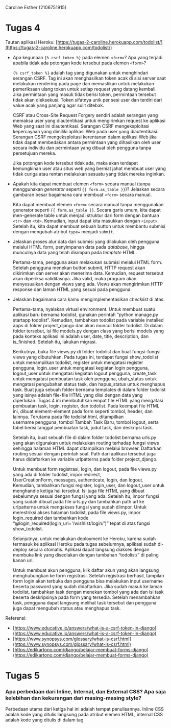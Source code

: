 Caroline Esther (2106751915)

# Tugas 4
Tautan aplikasi Heroku: [https://tugas-2-caroline.herokuapp.com/todolist/](https://tugas-2-caroline.herokuapp.com/todolist/)

- Apa kegunaan `{% csrf_token %}` pada elemen `<form>`? Apa yang terjadi apabila tidak ada potongan kode tersebut pada elemen `<form>`?
    
    `{% csrf_token %}` adalah tag yang digunakan untuk menghindari serangan CSRF. Tag ini akan menghasilkan token acak di sisi server saat melakukan rendering pada page dan memastikan untuk melakukan pemeriksaan ulang token untuk setiap request yang datang kembali. Jika permintaan yang masuk tidak berisi token, permintaan tersebut tidak akan dieksekusi. Token sifatnya unik per sesi user dan terdiri dari value acak yang panjang agar sulit ditebak.
    
    CSRF atau Cross-Site Request Forgery sendiri adalah serangan yang memaksa user yang diautentikasi untuk mengirimkan request ke aplikasi Web yang saat ini diautentikasi. Serangan CSRF mengeksploitasi kepercayaan yang dimiliki aplikasi Web pada user yang diautentikasi. Serangan CSRF mengeksploitasi kerentanan dalam aplikasi Web jika tidak dapat membedakan antara permintaan yang dihasilkan oleh user secara individu dan permintaan yang dibuat oleh pengguna tanpa persetujuan mereka.
    
    Jika potongan kode tersebut tidak ada, maka akan terdapat kemungkinan user atau situs web yang berniat jahat membuat user yang tidak curiga atau rentan melakukan sesuatu yang tidak mereka inginkan.

    
- Apakah kita dapat membuat elemen `<form>` secara manual (tanpa menggunakan *generator* seperti `{{ form.as_table }}`)? Jelaskan secara gambaran besar bagaimana cara membuat `<form>` secara manual.
    
    Kita dapat membuat elemen `<form>` secara manual tanpa menggunakan generator seperti `{{ form.as_table }}`. Secara garis umum, kita dapat men-generate table untuk menjadi struktur dari form dengan bantuan `<tr>` dan `<td>`. Kemudian, input dapat kita masukkan dengan `<input>`. Setelah itu, kita dapat membuat sebuah button untuk membantu submisi dengan mengubah atribut `type=` menjadi `submit`.
    

- Jelaskan proses alur data dari submisi yang dilakukan oleh pengguna melalui HTML form, penyimpanan data pada *database*, hingga munculnya data yang telah disimpan pada *template* HTML.

    Pertama-tama, pengguna akan melakukan submisi melalui HTML form. Setelah pengguna menekan button submit, HTTP request akan dikirimkan dan server akan menerima data. Kemudian, request tersebut akan diperiksa validitasnya. Jika valid, maka program akan menyesuaikan dengan views yang ada. Views akan mengirimkan HTTP response dan laman HTML yang sesuai pada pengguna.

- Jelaskan bagaimana cara kamu mengimplementasikan *checklist* di atas.
    
    Pertama-tama, nyalakan virtual environment. Untuk membuat suatu aplikasi baru bernama todolist, gunakan perintah “python manage.py startapp todolist”. Kemudian, tambahkan todolist pada variable installed apps di folder project_django dan akan muncul folder todolist. Di dalam folder tersebut, isi file models.py  dengan class yang berisi models yang pada konteks aplikasi ini adalah user, date, title, description, dan is_finished. Setelah itu, lakukan migrasi.
    
    Berikutnya, buka file views.py di folder todolist dan buat fungsi-fungsi views yang dibutuhkan. Pada tugas ini, terdapat fungsi show_todolist untuk menampilkan todolist, register untuk mengatasi register pengguna, login_user untuk mengatasi kegiatan login pengguna, logout_user untuk mengatasi kegiatan logout pengguna, create_task untuk mengatasi pembuatan task oleh pengguna, ubah_status untuk mengatasi pengubahan status task, dan hapus_status untuk menghapus task. Buat juga sebuah folder bernama templates di dalam folder todolist yang isinya adalah file-file HTML yang diisi dengan data yang diperlukan. Tugas 4 ini membutuhkan empat file HTML yang mengatasi pembuatan task, login, register, dan todolist. Pada keempat file HTML ini, dibuat element-element pada form seperti tombol, header, dan lainnya. Terutama pada file todolist.html, ditampilkan username pengguna, tombol Tambah Task Baru, tombol logout, serta tabel berisi tanggal pembuatan task, judul task, dan deskripsi task.
    
    Setelah itu, buat sebuah file di dalam folder todolist bernama urls.py yang akan digunakan untuk melakukan routing terhadap fungsi views sehingga halaman HTML dapat ditampilkan melalui browser. Daftarkan routing sesuai dengan perintah soal. Path dari aplikasi tersebut juga harus didaftarkan ke variable urlpatterns pada folder project_django. 
    
    Untuk membuat form registrasi, login, dan logout, pada file views.py yang ada di folder todolist, impor redirect, UserCreationForm, messages, authenticate, login, dan logout. Kemudian, tambahkan fungsi register, login_user, dan logout_user untuk menghandle ketiga hal tersebut. Isi juga file HTML  yang dibuat sebelumnya sesuai dengan fungsi yang ada. Setelah itu, impor fungsi yang sudah dibuat pada file urls.py dan tambahkan path url ke urlpatterns untuk mengakses fungsi yang sudah diimpor. Untuk merestriksi akses halaman todolist, pada file views.py, impor login_required dan tambahkan kode “@login_required(login_url='/wishlist/login/')” tepat di atas fungsi show_todolist.
    
    Selanjutnya, untuk melakukan deployment ke Heroku, karena sudah termasuk ke aplikasi Heroku pada tugas sebelumnya, aplikasi sudah di-deploy secara otomatis. Aplikasi dapat langsung diakses dengan membuka link yang disediakan dengan tambahan “todolist/” di paling kanan url.
    
    Untuk membuat akun pengguna, klik daftar akun yang akan langsung menghubungkan ke form registrasi. Setelah registrasi berhasil, tampilan form login akan terbuka dan pengguna bisa melakukan input username beserta password yang sudah didaftarkan. Jika sudah masuk ke laman todolist, tambahkan task dengan menekan tombol yang ada dan isi task beserta deskripsinya pada form yang tersedia. Setelah menambahkan task, pengguna dapat langsung melihat task tersebut dan pengguna juga dapat mengubah status atau menghapus task.
    

Referensi:

- [https://www.educative.io/answers/what-is-a-csrf-token-in-django](https://www.educative.io/answers/what-is-a-csrf-token-in-django)
- [https://www.synopsys.com/glossary/what-is-csrf.html](https://www.synopsys.com/glossary/what-is-csrf.html)
- [https://edikartono.com/django/belajar-membuat-forms-django](https://edikartono.com/django/belajar-membuat-forms-django)


# Tugas 5
### Apa perbedaan dari Inline, Internal, dan External CSS? Apa saja kelebihan dan kekurangan dari masing-masing style?
Perbedaan utama dari ketiga hal ini adalah tempat penulisannya. Inline CSS adalah kode yang ditulis langsung pada atribut elemen HTML, internal CSS adalah kode yang ditulis di dalam tag <style> dan kode HTML biasanya dituliskan di bagian atas (header) file HTML, dan External CSS adalah kode yang ditulis terpisah dengan kode HTML.

1. Inline CSS<br />
    Kelebihan:
    * Memudahkan dalam perbaikan atribut HTML
    * Membantu saat pengujian dan melihat perubahan pada satu elemen saja
    * Load website menjadi lebih cepat dan HTTP request menjadi lebih kecil.

    Kekurangan:
    * Kurang efisien dalam penggunaan karena hanya bisa diterapkan pada satu atribut saja.
    * Kurang cocok untuk website dengan baris coding yang banyak

2. Internal CSS<br />
    Kelebihan:
    * Mudah dalam melakukan editing tiap halaman website
    * Tidak perlu melakukan upload file CSS karena masuk dalam file HTML
    * Class dan ID bisa dipakai oleh internal stylesheet
    * Mudah saat memperbaiki error CSS website

    Kekurangan:
    * Kurang efisien untuk penggunaan beberapa halaman website yang sama karena Anda harus menuliskan ulang.
    * Performa website menjadi lebih lambat karena setiap halaman memiliki CSS sendiri.
    * Ukuran file menjadi lebih besar karena setiap halaman memiliki CSS sendiri.

3. External CSS<br />
    Kelebihan:
    * Ukuran file HTML menjadi lebih kecil
    * Penulisan kode HTML menjadi lebih rapi
    * Loading website menjadi lebih cepat
    * File CSS bisa digunakan untuk beberapa halaman website berbeda

    Kekurangan:
    * Tidak cocok untuk halaman website yang membutuhkan halaman custom
    * Halaman website rawan berantakan saat file CSS gagal load dengan sempurna sehingga tampilan website berantakan.

### Jelaskan tag HTML5 yang kamu ketahui.
- `<!DOCTYPE html>` yang digunakan untuk menentukan tipe dokumen
- `<br>` yang digunakan untuk menyisipkan single line break
- `<a>` yang digunakan untuk menentukan hyperlink
- `<button>` yang digunakan untuk menentukan button yang ditekan
- `<div>` yang digunakan untuk menentukan sebuah bagian dari dokumen
- `<b>` yang digunakan untuk menampilkan tulisan dengan gaya bold
- `<form>` yang digunakan untuk menentukan form
- `<img>` yang digunakan untuk menentukan sebuah gambar
- `<title>` yang digunakan untuk menentukan title
- `<head>` yang digunakan untuk menentukan informasi secara umum mengenai dokumen
- `<body>` yang digunakan untuk menentukan tubuh elemen
- `<table>` yang digunakan untuk menentukan table

### Jelaskan tipe-tipe CSS selector yang kamu ketahui.
- Tag Selector atau disebut juga Type Selector: selector yang memilih elemen berdasarkan nama tag.
- Class Selector: selector yang memilih elemen berdasarkan nama class yang diberikan. Selector ini dibuat dengan tanda titik di depannya.
- ID Selector: selector ini hampir sama dengan class selector. Perbedaannya terletak pada sifatnya yang unik atau hanya dapat digunakan oleh satu elemen saja dan ditandai dengan tanda "#" di depannya.
- Attribute Selector: selector yang memilih elemen berdasarkan attribute.
- Universal Selector: selector yang digunakan untuk menyeleksi semua elemen pada jangkauan (scope) tertentu.
- Pseudo Selector: selector yang digunakan untuk memilih elemen semu seperti state pada elemen, elemen before dan after, elemen ganjil, dan sebagainya.

### Jelaskan bagaimana cara kamu mengimplementasikan checklist di atas.
Secara umum, untuk mengimplementasikan checklist di atas, saya menambahkan beberapa potongan kode pada file login.html, register.html, todolist.html, dan create-task. Untuk melakukan kustomisasi template HTML, Saya menambahkan kode CSS yang diletakkan di antara tag `<style>` dan `</style>`. Selain itu, untuk kustomisasi halaman utama todo list menggunakan cards, saya menambahkan potongan kode yang membuat card dan mengiterasi isi dari todo list. Untuk membuat keempat halaman yang sudah dikustomisasi menjadi responsive, saya menambahkan media query pada setiap file HTML.
